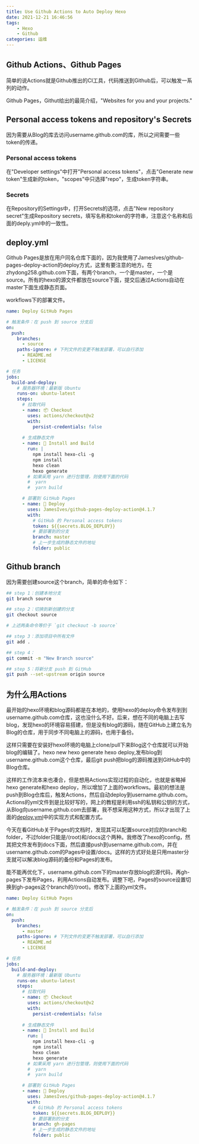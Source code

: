```yaml
---
title: Use Github Actions to Auto Deploy Hexo
date: 2021-12-21 16:46:56
tags: 
    - Hexo 
    - Github
categories: 运维 
---
```

## Github Actions、Github Pages

简单的说Actions就是Github推出的CI工具，代码推送到Github后，可以触发一系列的动作。

Github Pages，Githut给出的最简介绍，"Websites for you and your projects."

## Personal access tokens and repository's Secrets

因为需要从Blog的库去访问username.github.com的库，所以之间需要一些token的传递。

### Personal access tokens

在"Developer settings"中打开"Personal access tokens"，点击"Generate new token"生成新的token，"scopes"中只选择"repo"，生成token字符串。

### Secrets

在Repository的Settings中，打开Secrets的选项，点击"New repository secret"生成Repository secrets，填写名称和token的字符串，注意这个名称和后面的deply.yml中的一致性。

## deploy.yml

Github Pages是放在用户同名仓库下面的，因为我使用了JamesIves/github-pages-deploy-action的deploy方式，这里有要注意的地方。在zhydong258.github.com下面，有两个branch，一个是master，一个是source。所有的hexo的源文件都放在source下面，提交后通过Actions自动在master下面生成静态页面。

workflows下的部署文件。
``` yaml
name: Deploy GitHub Pages

# 触发条件：在 push 到 source 分支后
on:
  push:
    branches:
      - source
    paths-ignore: # 下列文件的变更不触发部署，可以自行添加
      - README.md
      - LICENSE

# 任务
jobs:
  build-and-deploy:
    # 服务器环境：最新版 Ubuntu
    runs-on: ubuntu-latest
    steps:
      # 拉取代码
      - name: 📦 Checkout
        uses: actions/checkout@v2
        with:
          persist-credentials: false
      
      # 生成静态文件
      - name: 🔧 Install and Build
        run: |
          npm install hexo-cli -g
          npm install
          hexo clean
          hexo generate
        # 如果采用 yarn 进行包管理，则使用下面的代码
        #  yarn
        #  yarn build

      # 部署到 GitHub Pages
      - name: 🚀 Deploy
        uses: JamesIves/github-pages-deploy-action@4.1.7
        with:
          # GitHub 的 Personal access tokens
          token: ${{secrets.BLOG_DEPLOY}}
          # 要部署到的分支
          branch: master
          # 上一步生成的静态文件的地址
          folder: public
```
## Github branch

因为需要创建source这个branch，简单的命令如下：

``` bash
## step 1：创建本地分支
git branch source

## step 2：切换到新创建的分支
git checkout source

# 上述两条命令等价于 `git checkout -b source`

## step 3：添加项目中所有文件
git add .

## step 4：
git commit -m "New Branch source"

## step 5：将新分支 push 到 GitHub
git push --set-upstream origin source
```

## 为什么用Actions

<!-- more -->

最开始的hexo环境和blog源码都是在本地的，使用hexo的deploy命令发布到到username.github.com仓库，这也没什么不好。后来，想在不同的电脑上去写blog，发现hexo的环境容易搭建，但是没有blog的源码，随在GitHub上建立名为Blog的仓库，用于同步不同电脑上的源码，也用于备份。

这样只需要在安装好hexo环境的电脑上clone/pull下来Blog这个仓库就可以开始blog的编辑了。hexo new hexo generate hexo deploy,发布blog到username.github.com这个仓库，最后git push把blog的源码推送到GitHub中的Blog仓库。

这样的工作流本来也凑合，但是想用Actions实现过程的自动化，也就是省略掉hexo generate和hexo deploy，所以增加了上面的workflows。最初的想法是push到Blog仓库后，触发Actions，然后自动deploy到username.github.com。Actions的yml文件到是比较好写的，网上的教程是利用ssh的私钥和公钥的方式，从Blog向username.github.com去部署，我不想采用这种方式，所以才出现了上面的[deploy.yml](#deploy-yml)中的实现方式和配置方式。

今天在看GitHub关于Pages的文档时，发现其可以配置source对应的branch和folder，不过folder只能是/(root)和/docs这个两种。我修改了hexo的config，然其把文件发布到docs下面，然后直接push到username.github.com，并在username.github.com的Pages中设置/docs。这样的方式好处是只用master分支就可以解决blog源码的备份和Pages的发布。

能不能再优化下，username.github.com下的master存放blog的源代码，再gh-pages下发布Pages，利用Actions自动发布。调整下吧，Pages的source设置切换到gh-pages这个branch的/(root)。修改下上面的yml文件。

``` yaml
name: Deploy GitHub Pages

# 触发条件：在 push 到 source 分支后
on:
  push:
    branches:
      - master
    paths-ignore: # 下列文件的变更不触发部署，可以自行添加
      - README.md
      - LICENSE

# 任务
jobs:
  build-and-deploy:
    # 服务器环境：最新版 Ubuntu
    runs-on: ubuntu-latest
    steps:
      # 拉取代码
      - name: 📦 Checkout
        uses: actions/checkout@v2
        with:
          persist-credentials: false
      
      # 生成静态文件
      - name: 🔧 Install and Build
        run: |
          npm install hexo-cli -g
          npm install
          hexo clean
          hexo generate
        # 如果采用 yarn 进行包管理，则使用下面的代码
        #  yarn
        #  yarn build

      # 部署到 GitHub Pages
      - name: 🚀 Deploy
        uses: JamesIves/github-pages-deploy-action@4.1.7
        with:
          # GitHub 的 Personal access tokens
          token: ${{secrets.BLOG_DEPLOY}}
          # 要部署到的分支
          branch: gh-pages
          # 上一步生成的静态文件的地址
          folder: public
```
